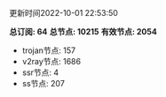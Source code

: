 更新时间2022-10-01 22:53:50

**总订阅: 64**
**总节点: 10215**
**有效节点: 2054**
- trojan节点: 157
- v2ray节点: 1686
- ssr节点: 4
- ss节点: 207
